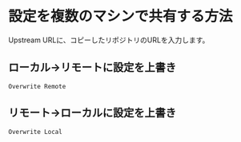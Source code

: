 # 設定を複数のマシンで共有する方法

Upstream URLに、コピーしたリポジトリのURLを入力します。

## ローカル->リモートに設定を上書き
`Overwrite Remote`

## リモート->ローカルに設定を上書き
`Overwrite Local`
